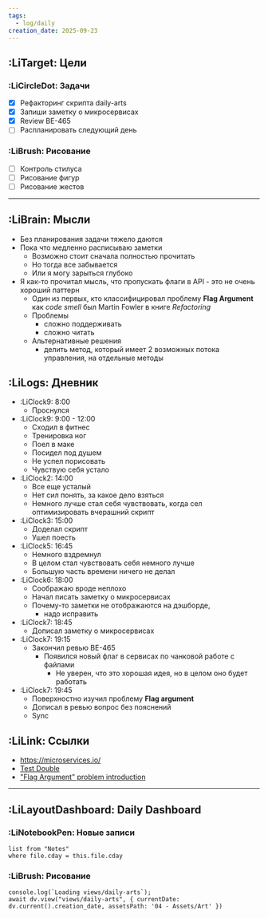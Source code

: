 ```yaml
---
tags:
  - log/daily
creation_date: 2025-09-23
---
```

## :LiTarget: Цели

### :LiCircleDot: Задачи

- [x] Рефакторинг скрипта daily-arts
- [x] Запиши заметку о микросервисах
- [x] Review BE-465
- [ ] Распланировать следующий день

### :LiBrush: Рисование

- [ ] Контроль стилуса
- [ ] Рисование фигур
- [ ] Рисование жестов

---

## :LiBrain: Мысли

- Без планирования задачи тяжело даются
- Пока что медленно расписываю заметки
	- Возможно стоит сначала полностью прочитать
	- Но тогда все забывается
	- Или я могу зарыться глубоко
- Я как-то прочитал мысль, что пропускать флаги в API - это не очень хороший паттерн
	- Один из первых, кто классифицировал проблему **Flag Argument** как *code smell* был Martin Fowler в книге *Refactoring*
	- Проблемы 
		- сложно поддерживать
		- сложно читать
	- Альтернативные решения
		- делить метод, который имеет 2 возможных потока управления, на отдельные методы
## :LiLogs: Дневник

- :LiClock9: 8:00
	- Проснулся
- :LiClock9: 9:00 - 12:00
	- Сходил в фитнес
	- Тренировка ног
	- Поел в маке
	- Посидел под душем
	- Не успел порисовать
	- Чувствую себя устало
- :LiClock2: 14:00
	- Все еще усталый
	- Нет сил понять, за какое дело взяться
	- Немного лучше стал себя чувствовать, когда сел оптимизировать вчерашний скрипт
- :LiClock3: 15:00
	- Доделал скрипт
	- Ушел поесть
- :LiClock5: 16:45
	- Немного вздремнул
	- В целом стал чувствовать себя немного лучше
	- Большую часть времени ничего не делал
- :LiClock6: 18:00
	- Соображаю вроде неплохо
	- Начал писать заметку о микросервисах
	- Почему-то заметки не отображаются на дэшборде, 
		- надо исправить
- :LiClock7: 18:45
	- Дописал заметку о микросервисах
- :LiClock7: 19:15
	- Закончил ревью BE-465
		- Появился новый флаг в сервисах по чанковой работе с файлами
			- Не уверен, что это хорошая идея, но в целом оно будет работать
- :LiClock7: 19:45
	- Поверхностно изучил проблему **Flag argument**
	- Дописал в ревью вопрос без пояснений
	- Sync

## :LiLink: Ссылки

- https://microservices.io/
- [Test Double](https://habr.com/ru/articles/871916/)
- ["Flag Argument" problem introduction](https://luzkan.github.io/smells/flag-argument)

---

## :LiLayoutDashboard: Daily Dashboard

### :LiNotebookPen: Новые записи

```dataview
list from "Notes"
where file.cday = this.file.cday
```

### :LiBrush: Рисование

```dataviewjs
console.log(`Loading views/daily-arts`);
await dv.view("views/daily-arts", { currentDate: dv.current().creation_date, assetsPath: '04 - Assets/Art' })
```
